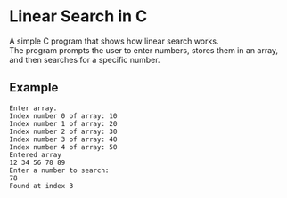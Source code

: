 # Linear Search in C

A simple C program that shows how linear search works.  
The program prompts the user to enter numbers, stores them in an array, and then searches for a specific number.

## Example
```
Enter array.
Index number 0 of array: 10
Index number 1 of array: 20
Index number 2 of array: 30
Index number 3 of array: 40
Index number 4 of array: 50
Entered array
12 34 56 78 89
Enter a number to search:
78
Found at index 3

```

